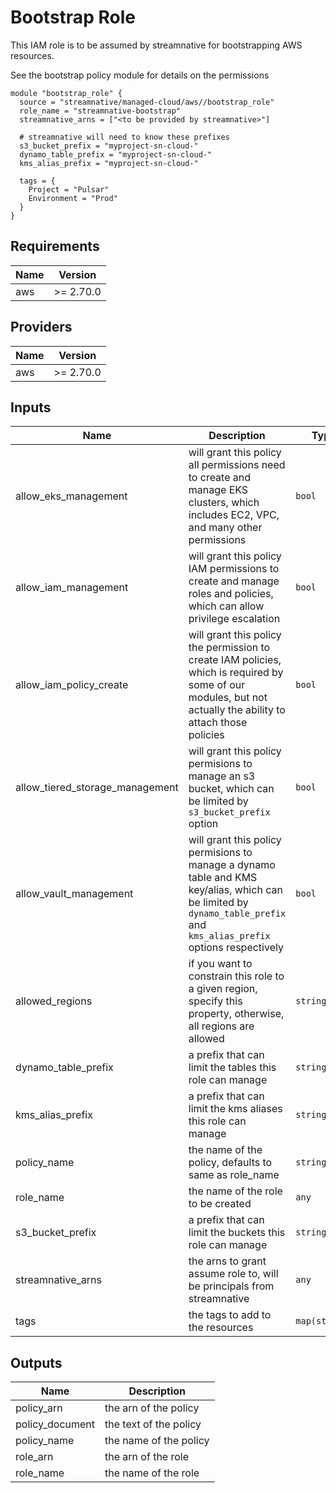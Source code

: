 # Bootstrap Role

This IAM role is to be assumed by streamnative for bootstrapping AWS resources.

See the bootstrap policy module for details on the permissions

```
module "bootstrap_role" {
  source = "streamnative/managed-cloud/aws//bootstrap_role"
  role_name = "streamnative-bootstrap"
  streamnative_arns = ["<to be provided by streamnative>"]

  # streamnative will need to know these prefixes
  s3_bucket_prefix = "myproject-sn-cloud-"
  dynamo_table_prefix = "myproject-sn-cloud-"
  kms_alias_prefix = "myproject-sn-cloud-"

  tags = {
    Project = "Pulsar"
    Environment = "Prod"
  }
}
```

## Requirements

| Name | Version |
|------|---------|
| aws | >= 2.70.0 |

## Providers

| Name | Version |
|------|---------|
| aws | >= 2.70.0 |

## Inputs

| Name | Description | Type | Default | Required |
|------|-------------|------|---------|:--------:|
| allow\_eks\_management | will grant this policy all permissions need to create and manage EKS clusters, which includes EC2, VPC, and many other permissions | `bool` | `false` | no |
| allow\_iam\_management | will grant this policy IAM permissions to create and manage roles and policies, which can allow privilege escalation | `bool` | `false` | no |
| allow\_iam\_policy\_create | will grant this policy the permission to create IAM policies, which is required by some of our modules, but not actually the ability to attach those policies | `bool` | `true` | no |
| allow\_tiered\_storage\_management | will grant this policy permisions to manage an s3 bucket, which can be limited by `s3_bucket_prefix` option | `bool` | `true` | no |
| allow\_vault\_management | will grant this policy permisions to manage a dynamo table and KMS key/alias, which can be limited by `dynamo_table_prefix` and `kms_alias_prefix` options respectively | `bool` | `true` | no |
| allowed\_regions | if you want to constrain this role to a given region, specify this property, otherwise, all regions are allowed | `string` | `"*"` | no |
| dynamo\_table\_prefix | a prefix that can limit the tables this role can manage | `string` | `""` | no |
| kms\_alias\_prefix | a prefix that can limit the kms aliases this role can manage | `string` | `""` | no |
| policy\_name | the name of the policy, defaults to same as role\_name | `string` | `""` | no |
| role\_name | the name of the role to be created | `any` | n/a | yes |
| s3\_bucket\_prefix | a prefix that can limit the buckets this role can manage | `string` | `""` | no |
| streamnative\_arns | the arns to grant assume role to, will be principals from streamnative | `any` | n/a | yes |
| tags | the tags to add to the resources | `map(string)` | `{}` | no |

## Outputs

| Name | Description |
|------|-------------|
| policy\_arn | the arn of the policy |
| policy\_document | the text of the policy |
| policy\_name | the name of the policy |
| role\_arn | the arn of the role |
| role\_name | the name of the role |

